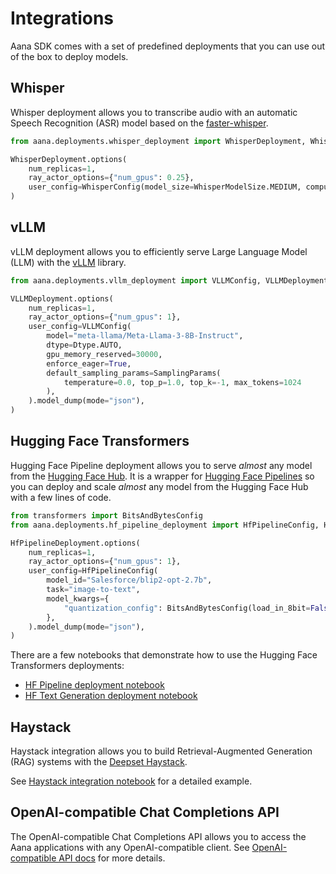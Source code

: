 # Integrations

Aana SDK comes with a set of predefined deployments that you can use out of the box to deploy models.

## Whisper

Whisper deployment allows you to transcribe audio with an automatic Speech Recognition (ASR) model based on the [faster-whisper](https://github.com/SYSTRAN/faster-whisper). 

```python
from aana.deployments.whisper_deployment import WhisperDeployment, WhisperConfig, WhisperModelSize, WhisperComputeType

WhisperDeployment.options(
    num_replicas=1,
    ray_actor_options={"num_gpus": 0.25},
    user_config=WhisperConfig(model_size=WhisperModelSize.MEDIUM, compute_type=WhisperComputeType.FLOAT16).model_dump(mode="json"),
)
```

## vLLM

vLLM deployment allows you to efficiently serve Large Language Model (LLM) with the [vLLM](https://github.com/vllm-project/vllm/) library.

```python
from aana.deployments.vllm_deployment import VLLMConfig, VLLMDeployment

VLLMDeployment.options(
    num_replicas=1,
    ray_actor_options={"num_gpus": 1},
    user_config=VLLMConfig(
        model="meta-llama/Meta-Llama-3-8B-Instruct",
        dtype=Dtype.AUTO,
        gpu_memory_reserved=30000,
        enforce_eager=True,
        default_sampling_params=SamplingParams(
            temperature=0.0, top_p=1.0, top_k=-1, max_tokens=1024
        ),
    ).model_dump(mode="json"),
)
```

## Hugging Face Transformers

Hugging Face Pipeline deployment allows you to serve *almost* any model from the [Hugging Face Hub](https://huggingface.co/models). It is a wrapper for [Hugging Face Pipelines](https://huggingface.co/transformers/main_classes/pipelines.html) so you can deploy and scale *almost* any model from the Hugging Face Hub with a few lines of code.

```python
from transformers import BitsAndBytesConfig
from aana.deployments.hf_pipeline_deployment import HfPipelineConfig, HfPipelineDeployment

HfPipelineDeployment.options(
    num_replicas=1,
    ray_actor_options={"num_gpus": 1},
    user_config=HfPipelineConfig(
        model_id="Salesforce/blip2-opt-2.7b",
        task="image-to-text",
        model_kwargs={
            "quantization_config": BitsAndBytesConfig(load_in_8bit=False, load_in_4bit=True),
        },
    ).model_dump(mode="json"),
)
```

There are a few notebooks that demonstrate how to use the Hugging Face Transformers deployments:
- [HF Pipeline deployment notebook](/notebooks/hf_pipeline_deployment.ipynb)
- [HF Text Generation deployment notebook](/notebooks/hf_text_gen_deployment.ipynb)

## Haystack

Haystack integration allows you to build Retrieval-Augmented Generation (RAG) systems with the [Deepset Haystack](https://github.com/deepset-ai/haystack). 

See [Haystack integration notebook](/notebooks/haystack_integration.ipynb) for a detailed example.

## OpenAI-compatible Chat Completions API

The OpenAI-compatible Chat Completions API allows you to access the Aana applications with any OpenAI-compatible client. See [OpenAI-compatible API docs](openai_api.md) for more details.
